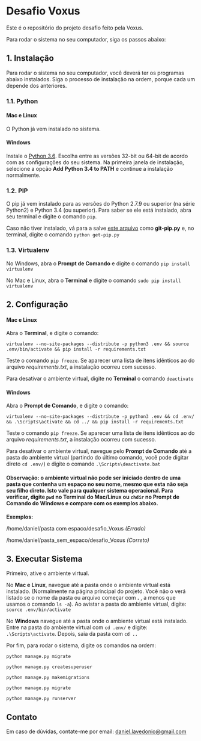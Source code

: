 # Desafio Voxus
Este é o repositório do projeto desafio feito pela Voxus.

Para rodar o sistema no seu computador, siga os passos abaixo:

## 1. Instalação
Para rodar o sistema no seu computador, você deverá ter os programas abaixo instalados. Siga o processo de instalação na ordem, porque cada um depende dos anteriores.

### 1.1. Python
#### Mac e Linux
O Python já vem instalado no sistema.
#### Windows
Instale o [Python 3.6](https://www.python.org/downloads/windows/). Escolha entre as versões 32-bit ou 64-bit de acordo com as configurações do seu sistema.
Na primeira janela de instalação, selecione a opção **Add Python 3.4 to PATH** e continue a instalação normalmente.

### 1.2. PIP
O pip já vem instalado para as versões do Python 2.7.9 ou superior (na série Python2) e Python 3.4 (ou superior).
Para saber se ele está instalado, abra seu terminal e digite o comando `pip`.

Caso não tiver instalado, vá para a salve [este arquivo](https://bootstrap.pypa.io/get-pip.py) como **git-pip.py** e, no terminal, digite o comando `python get-pip.py`

### 1.3. Virtualenv
No Windows, abra o **Prompt de Comando** e digite o comando `pip install virtualenv`

No Mac e Linux, abra o **Terminal** e digite o comando `sudo pip install virtualenv`

## 2. Configuração
#### Mac e Linux
Abra o **Terminal**, e digite o comando:

`virtualenv --no-site-packages --distribute -p python3 .env && source .env/bin/activate && pip install -r requirements.txt`

Teste o comando `pip freeze`. Se aparecer uma lista de itens idênticos ao do arquivo *requirements.txt*, a instalação ocorreu com sucesso.

Para desativar o ambiente virtual, digite no **Terminal** o comando `deactivate`

#### Windows
Abra o **Prompt de Comando**, e digite o comando:

`virtualenv --no-site-packages --distribute -p python3 .env && cd .env/ && .\Scripts\activate && cd ../ && pip install -r requirements.txt`

Teste o comando `pip freeze`. Se aparecer uma lista de itens idênticos ao do arquivo *requirements.txt*, a instalação ocorreu com sucesso.

Para desativar o ambiente virtual, navegue pelo **Prompt de Comando** até a pasta do ambiente virtual (partindo do último comando, você pode digitar direto `cd .env/`) e digite o comando `.\Scripts\deactivate.bat`

#### Observação: o ambiente virtual não pode ser iniciado dentro de uma pasta que contenha um espaço no seu nome, mesmo que esta não seja seu filho direto. Isto vale para qualquer sistema operacional. Para verificar, digite `pwd` no Terminal do Mac/Linux ou `chdir` no Prompt de Comando do Windows e compare com os exemplos abaixo.

**Exemplos:**

/home/daniel/pasta com espaco/desafio_Voxus *(Errado)*

/home/daniel/pasta_sem_espaco/desafio_Voxus *(Correto)*

## 3. Executar Sistema
Primeiro, ative o ambiente virtual.

No **Mac e Linux**, navegue até a pasta onde o ambiente virtual está instalado. (Normalmente na página principal do projeto. Você não o verá listado se o nome da pasta ou arquivo começar com **.** , a menos que usamos o comando `ls -a`).
Ao avistar a pasta do ambiente virtual, digite: `source .env/bin/activate`

No **Windows** navegue até a pasta onde o ambiente virtual está instalado. Entre na pasta do ambiente virtual com `cd .env/` e digite: `.\Scripts\activate`. Depois, saia da pasta com `cd ..`

Por fim, para rodar o sistema, digite os comandos na ordem:

`python manage.py migrate`

`python manage.py createsuperuser`

`python manage.py makemigrations`

`python manage.py migrate`

`python manage.py runserver`

## Contato

Em caso de dúvidas, contate-me por email: [daniel.lavedonio@gmail.com](mailto:daniel.lavedonio@gmail.com)